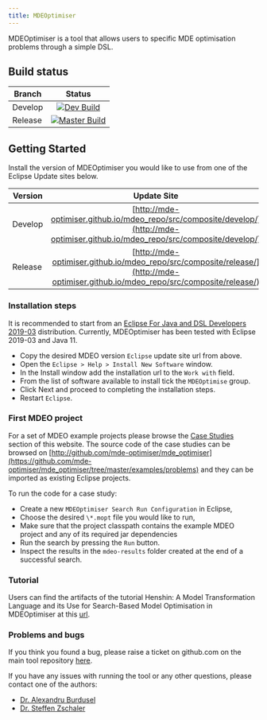 ```yaml
---
title: MDEOptimiser
---
```


MDEOptimiser is a tool that allows users to specific MDE optimisation problems
through a simple DSL.

## Build status

| Branch       | Status                                     |
| ------------- |:-----------------------------------------:|
| Develop       | [![Dev Build](https://github.com/mde-optimiser/mde_optimiser/actions/workflows/dev_merge.yml/badge.svg)](https://github.com/mde-optimiser/mde_optimiser/actions/workflows/dev_merge.yml) |
| Release       |  [![Master Build](https://github.com/mde-optimiser/mde_optimiser/actions/workflows/master_merge.yml/badge.svg)](https://github.com/mde-optimiser/mde_optimiser/actions/workflows/master_merge.yml)  |


## Getting Started

Install the version of MDEOptimiser you would like to use from one of the Eclipse Update sites below.



| Version       | Update Site                               |
| ------------- |:-----------------------------------------:|
| Develop       | [http://mde-optimiser.github.io/mdeo_repo/src/composite/develop/](http://mde-optimiser.github.io/mdeo_repo/src/composite/develop/) |
| Release       | [http://mde-optimiser.github.io/mdeo_repo/src/composite/release/](http://mde-optimiser.github.io/mdeo_repo/src/composite/release/) |

### Installation steps

It is recommended to start from an
[Eclipse For Java and  DSL Developers 2019-03](https://www.eclipse.org/downloads/packages/release/photon/r/eclipse-ide-java-and-dsl-developers) distribution. Currently, MDEOptimiser has been tested with Eclipse 2019-03 and Java 11.

* Copy the desired MDEO version `Eclipse` update site url from above.
* Open the `Eclipse > Help > Install New Software` window.
* In the Install window add the installation url to the `Work with` field.
* From the list of software available to install tick the `MDEOptimise` group.
* Click Next and proceed to completing the installation steps.
* Restart `Eclipse`.

### First MDEO project

For a set of MDEO example projects please browse the [Case Studies](/case-studies/cra/) section of this website.
The source code of the case studies can be browsed on
[http://github.com/mde-optimiser/mde_optimiser](https://github.com/mde-optimiser/mde_optimiser/tree/master/examples/problems)
and they can be imported as existing Eclipse projects.

To run the code for a case study:

* Create a new `MDEOptimiser Search Run Configuration` in Eclipse,
* Choose the desired `\*.mopt` file you would like to run,
* Make sure that the project classpath contains the example MDEO project and any of its required
jar dependencies
* Run the search by pressing the `Run` button.
* Inspect the results in the `mdeo-results` folder created at the end of a successful search.


### Tutorial

Users can find the artifacts of the tutorial Henshin: A Model Transformation Language and its Use for Search-Based Model Optimisation in MDEOptimiser at this [url](http://danielstrueber.de/tutorial/).

### Problems and bugs

If you think you found a bug, please raise a ticket on github.com on the main
tool repository [here](https://github.com/mde-optimiser/mde_optimiser).

If you have any issues with running the tool or any other questions, please contact one of the authors:

* [Dr. Alexandru Burdusel](https://nms.kcl.ac.uk/alex.burdusel/)
* [Dr. Steffen Zschaler](http://steffen-zschaler.de)
